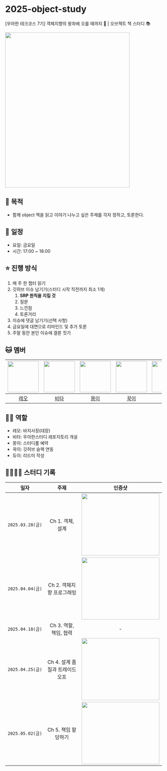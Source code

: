 # 2025-object-study
[우아한 테크코스 7기] 객체지향의 왕좌에 오를 때까지 👑 | 오브젝트 책 스터디 📚

<img src="https://contents.kyobobook.co.kr/sih/fit-in/400x0/pdt/9791158391409.jpg" width="400" height="500">

## 🚀 목적

- 함께 object 책을 읽고 이야기 나누고 싶은 주제를 각자 정하고, 토론한다.

## 📆 일정

- 요일: 금요일
- 시간: 17:00 ~ 18:00

## ⭐️ 진행 방식

1. 매 주 한 챕터 읽기
2. 깃허브 이슈 남기기(스터디 시작 직전까지 최소 1개)
    1. **SRP 원칙을 지킬 것**
    2. 질문
    3. 느낀점
    4. 토론거리
3. 이슈에 댓글 남기기(선택 사항)
4. 금요일에 대면으로 리마인드 및 추가 토론
5. 주말 동안 본인 이슈에 결론 짓기

## 🐱 멤버

| <img src="https://avatars.githubusercontent.com/u/124787447?v=4.png" width="100" height="100"> | <img src="https://avatars.githubusercontent.com/u/118153233?v=4.png" width="100" height="100"> | <img src="https://avatars.githubusercontent.com/u/62841992?v=4.png" width="100" height="100"> | <img src="https://avatars.githubusercontent.com/u/72564777?v=4.png" width="100" height="100"> | <img src="https://avatars.githubusercontent.com/u/77716414?v=4.png" width="100" height="100"> |
|:---:|:---:|:---:|:---:|:---:|
| [레오](https://github.com/kjyyjk) | [비타](https://github.com/taek2222) | [몽이](https://github.com/wodnd0131) | [꾹이](https://github.com/kiwoook) | [듀이](https://github.com/ljhee92) |

## 🧑‍💻 역할

- 레오: 바지사장(대장)
- 비타: 우아한스터디 레포지토리 개설
- 몽이: 스터디룸 예약
- 꾹이: 깃허브 슬랙 연동
- 듀이: 리드미 작성

## 🧑‍🧑‍🧒‍🧒 스터디 기록

|일자|주제|인증샷|
|:---:|:---:|:---:|
|`2025.03.28(금)`|Ch 1. 객체, 설계|<img src="https://github.com/user-attachments/assets/3371dfbf-43af-49a5-becd-b458dd3cfe7c" width="250" height="200">|
|`2025.04.04(금)`|Ch 2. 객체지향 프로그래밍|<img src="https://github.com/user-attachments/assets/23aa7eb1-4f64-4559-8ea1-7990873fe934" width="250" height="200">|
|`2025.04.18(금)`|Ch 3. 역할, 책임, 협력| - |
|`2025.04.25(금)`|Ch 4. 설계 품질과 트레이드 오프|<img src="https://github.com/user-attachments/assets/ed1e4def-8de6-40cb-9834-0348ba72a89c" width="250" height="200">|
|`2025.05.02(금)`|Ch 5. 책임 할당하기|<img src="https://github.com/user-attachments/assets/c9abd1c1-e7f0-474b-b3c5-b068df763aa8" width="250" height="200">|
